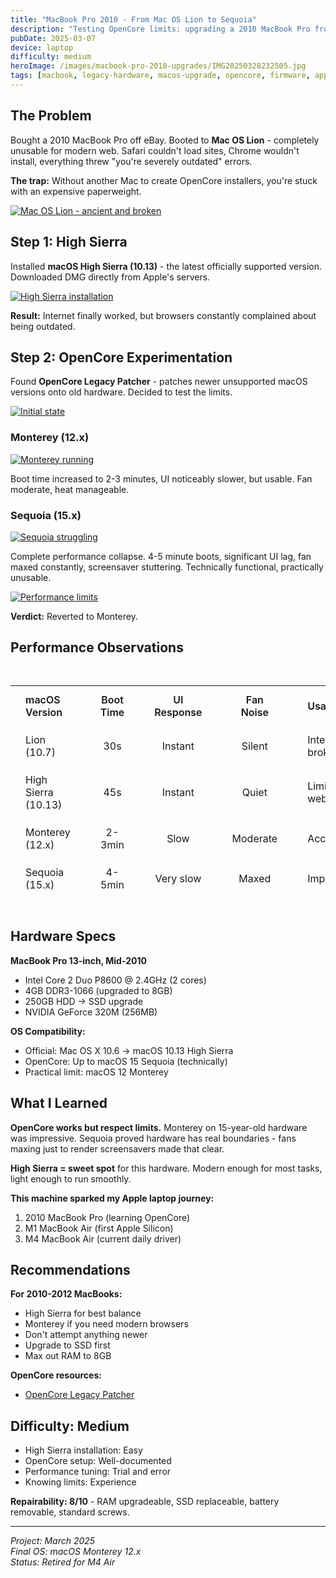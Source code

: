```yaml
---
title: "MacBook Pro 2010 - From Mac OS Lion to Sequoia"
description: "Testing OpenCore limits: upgrading a 2010 MacBook Pro from Mac OS Lion through High Sierra to unsupported Monterey and Sequoia"
pubDate: 2025-03-07
device: laptop
difficulty: medium
heroImage: /images/macbook-pro-2010-upgrades/IMG20250328232505.jpg
tags: [macbook, legacy-hardware, macos-upgrade, opencore, firmware, apple-hardware, performance-limits, mac-os-lion, high-sierra, monterey, sequoia, obsolescence]
---
```


## The Problem

Bought a 2010 MacBook Pro off eBay. Booted to **Mac OS Lion** - completely unusable for modern web. Safari couldn't load sites, Chrome wouldn't install, everything threw "you're severely outdated" errors.

**The trap:** Without another Mac to create OpenCore installers, you're stuck with an expensive paperweight.

[![Mac OS Lion - ancient and broken](/images/macbook-pro-2010-upgrades/IMG20250328232505.jpg)](/images/macbook-pro-2010-upgrades/IMG20250328232505.jpg)

## Step 1: High Sierra

Installed **macOS High Sierra (10.13)** - the latest officially supported version. Downloaded DMG directly from Apple's servers.

[![High Sierra installation](/images/macbook-pro-2010-upgrades/IMG20250307162503.jpg)](/images/macbook-pro-2010-upgrades/IMG20250307162503.jpg)

**Result:** Internet finally worked, but browsers constantly complained about being outdated.

## Step 2: OpenCore Experimentation

Found **OpenCore Legacy Patcher** - patches newer unsupported macOS versions onto old hardware. Decided to test the limits.

[![Initial state](/images/macbook-pro-2010-upgrades/IMG20250307115338.jpg)](/images/macbook-pro-2010-upgrades/IMG20250307115338.jpg)

### Monterey (12.x)

[![Monterey running](/images/macbook-pro-2010-upgrades/IMG20250312202418.jpg)](/images/macbook-pro-2010-upgrades/IMG20250312202418.jpg)

Boot time increased to 2-3 minutes, UI noticeably slower, but usable. Fan moderate, heat manageable.

### Sequoia (15.x)

[![Sequoia struggling](/images/macbook-pro-2010-upgrades/20250325_045100.jpg)](/images/macbook-pro-2010-upgrades/20250325_045100.jpg)

Complete performance collapse. 4-5 minute boots, significant UI lag, fan maxed constantly, screensaver stuttering. Technically functional, practically unusable.

[![Performance limits](/images/macbook-pro-2010-upgrades/IMG20250307201158.jpg)](/images/macbook-pro-2010-upgrades/IMG20250307201158.jpg)

**Verdict:** Reverted to Monterey.

## Performance Observations

<div class="performance-table">

| macOS Version | Boot Time | UI Response | Fan Noise | Usability |
|:--------------|:---------:|:-----------:|:---------:|:----------|
| Lion (10.7) | 30s | Instant | Silent | Internet broken |
| High Sierra (10.13) | 45s | Instant | Quiet | Limited web |
| Monterey (12.x) | 2-3min | Slow | Moderate | Acceptable |
| Sequoia (15.x) | 4-5min | Very slow | Maxed | Impractical |

</div>

<style>
.performance-table {
  margin: 2rem 0;
  overflow-x: auto;
}

.performance-table table {
  width: 100%;
  border-collapse: separate;
  border-spacing: 0;
}

.performance-table th,
.performance-table td {
  padding: 0.75rem 1.5rem;
  text-align: left;
  border-bottom: 1px solid var(--surface-container);
}

.performance-table th {
  background: var(--surface-container);
  font-weight: 600;
  position: sticky;
  top: 0;
}

.performance-table td {
  background: var(--surface);
}

.performance-table tr:hover td {
  background: var(--surface-container-low);
}
</style>

## Hardware Specs

**MacBook Pro 13-inch, Mid-2010**
- Intel Core 2 Duo P8600 @ 2.4GHz (2 cores)
- 4GB DDR3-1066 (upgraded to 8GB)
- 250GB HDD → SSD upgrade
- NVIDIA GeForce 320M (256MB)

**OS Compatibility:**
- Official: Mac OS X 10.6 → macOS 10.13 High Sierra
- OpenCore: Up to macOS 15 Sequoia (technically)
- Practical limit: macOS 12 Monterey

## What I Learned

**OpenCore works but respect limits.** Monterey on 15-year-old hardware was impressive. Sequoia proved hardware has real boundaries - fans maxing just to render screensavers made that clear.

**High Sierra = sweet spot** for this hardware. Modern enough for most tasks, light enough to run smoothly.

**This machine sparked my Apple laptop journey:**
1. 2010 MacBook Pro (learning OpenCore)
2. M1 MacBook Air (first Apple Silicon)
3. M4 MacBook Air (current daily driver)

## Recommendations

**For 2010-2012 MacBooks:**
- High Sierra for best balance
- Monterey if you need modern browsers
- Don't attempt anything newer
- Upgrade to SSD first
- Max out RAM to 8GB

**OpenCore resources:**
- [OpenCore Legacy Patcher](https://dortania.github.io/OpenCore-Legacy-Patcher/)

## Difficulty: Medium

- High Sierra installation: Easy
- OpenCore setup: Well-documented
- Performance tuning: Trial and error
- Knowing limits: Experience

**Repairability: 8/10** - RAM upgradeable, SSD replaceable, battery removable, standard screws.

---

*Project: March 2025*  
*Final OS: macOS Monterey 12.x*  
*Status: Retired for M4 Air*
